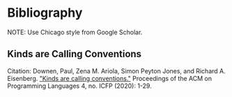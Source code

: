 # Bibliography

NOTE: Use Chicago style from Google Scholar.

## Kinds are Calling Conventions

Citation: Downen, Paul, Zena M. Ariola, Simon Peyton Jones, and Richard A. Eisenberg. ["Kinds are calling conventions."](https://dl.acm.org/doi/pdf/10.1145/3408986) Proceedings of the ACM on Programming Languages 4, no. ICFP (2020): 1-29.
